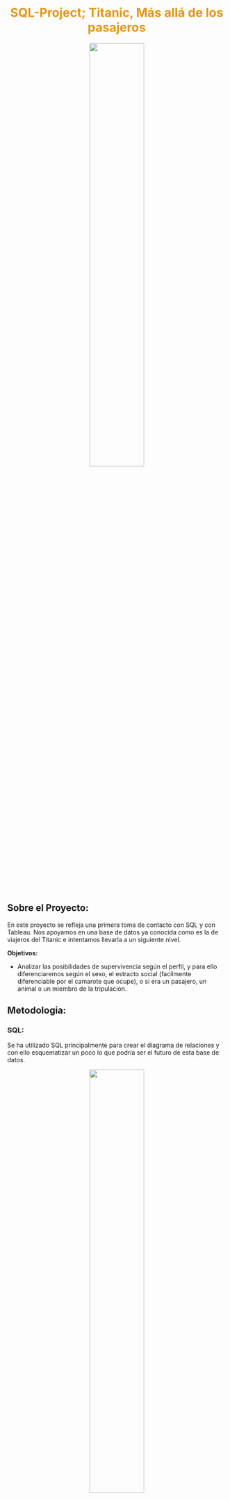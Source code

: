   <center> <h1 style="color:#e39714">SQL-Project; Titanic, Más allá de los pasajeros</h1> </center>

<p align="center">
  <img src="https://github.com/Vicgutgam/Titanic_2.0/assets/155966045/ba2e4c5a-8937-419a-aa05-31242c335065" width="50%">
  <br>
 
</p>


## Sobre el Proyecto:

En este proyecto se refleja una primera toma de contacto con SQL y con Tableau. Nos apoyamos en una base de datos ya conocida como es la de viajeros del Titanic e intentamos llevarla a un siguiente nivel.

**Objetivos:**
- Analizar las posibilidades de supervivencia según el perfil, y para ello diferenciaremos según el sexo, el estracto social (facilmente diferenciable por el camarote que ocupe), o si era un pasajero, un animal o un miembro de la tripulación.

## Metodologia:
### SQL:

Se ha utilizado SQL principalmente para crear el diagrama de relaciones y con ello esquematizar un poco lo que podría ser el futuro de esta base de datos.

<p align="center">
  <img src="https://github.com/Vicgutgam/Titanic_2.0/assets/155966045/1fd98e1b-b595-4b5d-acc7-8cf6b677358c" width="50%">
  <br>

También se han creado tablas nuevas con las que se puede trabajar en Pythom como son la de Pasajeros-Mascotas, Mascotas o Secciones, la cual está vacía pero que presenta muchas posibilidades.

<p align="center">
  <img src="https://github.com/Vicgutgam/Titanic_2.0/assets/155966045/7128d3e9-47f2-4078-9aaa-ba62ba5cc760" width="50%">
  <br>

### Python:

Se han creado nuevas columnas para la tabla de crew.
Se han modificado el índice de la tabla crew porque se porducía un error en la exportación de SQL a Tableau.

### Tableau:

Se han realizado algunas representaciones con esta aplicación. Dichas gráficas se pueden ver en la sección de imágenes.

<p align="center">
  <img src="https://github.com/Vicgutgam/Titanic_2.0/assets/155966045/0c90fc5c-1de3-4240-891a-9ac15b58e6d3" width="50%">
  <br>
 



## Propuesta de mejora:

·Desarrollo de la tabla Secciones: esta tabla nos ayudaría a entender la composición del barco y crear relaciones sobre las posibilidades de supervivencia según el lugar en el que se encontraban trabajando la tripulación o donde se encontraban los pasajeros en el momento del hundimiento.

·Completa tabla de tripulación: al ser una tabla nueva presenta muchas posibilidades. Falta información como si sobrevivieron o no, origen de la tripulación, años de experiencia previa, etc.

·Inventario : se podría crear una tabla nueva que fuese el inventario del barco. Aportaría más información sobre la composición de cada una de las sessiones e información general del barco en sí. Un ejemplo sería incluir la maquinaria que tenía el barco o que recursos tenía en el momento en el que partió.


## Herramientas:
**Soporte Técnico**
* **JupyterLab**
* **Tableay**
* **SQL**

**Bibliotecas**

* **Pandas**: Para la manipulación y análisis de datos.
* **Numpy**: Funciones y matrices matemáticas.
* **Matplotlib**: Visualización.

  
## Bibliografía:

·Titanic (s.f.). Scribbr. http://www.titanic.com/modules/sitemap/

·RMS Titanic. (8 de marzo de 2024). En Wikipedia.  https://es.wikipedia.org/wiki/RMS_Titanic

·Mascotas a bordo del RMS Titanic. (8 de marzo de 2024). En Wikipedia.  https://es.wikipedia.org/wiki/Mascotas_a_bordo_del_RMS_Titanic
